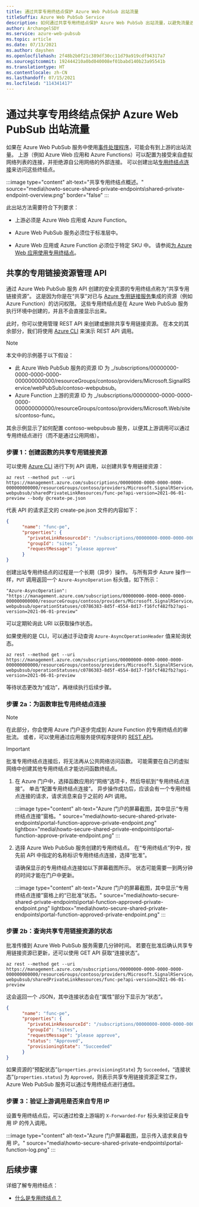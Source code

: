 ```yaml
---
title: 通过共享专用终结点保护 Azure Web PubSub 出站流量
titleSuffix: Azure Web PubSub Service
description: 如何通过共享专用终结点保护 Azure Web PubSub 出站流量，以避免流量进入公共网络
author: ArchangelSDY
ms.service: azure-web-pubsub
ms.topic: article
ms.date: 07/13/2021
ms.author: dayshen
ms.openlocfilehash: 2f48b2b0f21c389df30cc11d79a919cdf94317a7
ms.sourcegitcommit: 192444210a0bd040008ef01babd140b23a95541b
ms.translationtype: HT
ms.contentlocale: zh-CN
ms.lasthandoff: 07/15/2021
ms.locfileid: "114341417"
---
```

# <a name="secure-azure-web-pubsub-outbound-traffic-through-shared-private-endpoints"></a>通过共享专用终结点保护 Azure Web PubSub 出站流量

如果在 Azure Web PubSub 服务中使用[事件处理程序](https://azure.github.io/azure-webpubsub/concepts/service-internals#event_handler)，可能会有到上游的出站流量。 上游（例如 Azure Web 应用和 Azure Functions）可以配置为接受来自虚拟网络列表的连接，并拒绝源自公用网络的外部连接。 可以创建出站[专用终结点连接](../private-link/private-endpoint-overview.md)来访问这些终结点。

   :::image type="content" alt-text="共享专用终结点概述。" source="media\howto-secure-shared-private-endpoints\shared-private-endpoint-overview.png" border="false" :::

此出站方法需要符合下列要求：

+ 上游必须是 Azure Web 应用或 Azure Function。

+ Azure Web PubSub 服务必须位于标准层中。

+ Azure Web 应用或 Azure Function 必须位于特定 SKU 中。 请参阅[为 Azure Web 应用使用专用终结点](../app-service/networking/private-endpoint.md)。

## <a name="shared-private-link-resources-management-apis"></a>共享的专用链接资源管理 API

通过 Azure Web PubSub 服务 API 创建的安全资源的专用终结点称为“共享专用链接资源”。 这是因为你是在“共享”对已与 [Azure 专用链接服务](https://azure.microsoft.com/services/private-link/)集成的资源（例如 Azure Function）的访问权限。 这些专用终结点是在 Azure Web PubSub 服务执行环境中创建的，并且不会直接显示出来。

此时，你可以使用管理 REST API 来创建或删除共享专用链接资源。 在本文的其余部分，我们将使用 [Azure CLI](/cli/azure/) 来演示 REST API 调用。

> [!NOTE]
> 本文中的示例基于以下假设：
> * 此 Azure Web PubSub 服务的资源 ID 为 _/subscriptions/00000000-0000-0000-0000-000000000000/resourceGroups/contoso/providers/Microsoft.SignalRService/webPubSub/contoso-webpubsub。
> * Azure Function 上游的资源 ID 为 _/subscriptions/00000000-0000-0000-0000-000000000000/resourceGroups/contoso/providers/Microsoft.Web/sites/contoso-func。

其余示例显示了如何配置 contoso-webpubsub 服务，以便其上游调用可以通过专用终结点进行（而不是通过公用网络）。

### <a name="step-1-create-a-shared-private-link-resource-to-the-function"></a>步骤 1：创建函数的共享专用链接资源

可以使用 [Azure CLI](/cli/azure/) 进行下列 API 调用，以创建共享专用链接资源：

```dotnetcli
az rest --method put --uri https://management.azure.com/subscriptions/00000000-0000-0000-0000-000000000000/resourceGroups/contoso/providers/Microsoft.SignalRService/webPubSub/contoso-webpubsub/sharedPrivateLinkResources/func-pe?api-version=2021-06-01-preview --body @create-pe.json
```

代表 API 的请求正文的 create-pe.json 文件的内容如下：

```json
{
      "name": "func-pe",
      "properties": {
        "privateLinkResourceId": "/subscriptions/00000000-0000-0000-0000-000000000000/resourceGroups/contoso/providers/Microsoft.Web/sites/contoso-func",
        "groupId": "sites",
        "requestMessage": "please approve"
      }
}
```

创建出站专用终结点的过程是一个长期（异步）操作。 与所有异步 Azure 操作一样，`PUT` 调用返回一个 `Azure-AsyncOperation` 标头值，如下所示：

```plaintext
"Azure-AsyncOperation": "https://management.azure.com/subscriptions/00000000-0000-0000-0000-000000000000/resourceGroups/contoso/providers/Microsoft.SignalRService/webPubSub/contoso-webpubsub/operationStatuses/c0786383-8d5f-4554-8d17-f16fcf482fb2?api-version=2021-06-01-preview"
```

可以定期轮询此 URI 以获取操作状态。

如果使用的是 CLI，可以通过手动查询 `Azure-AsyncOperationHeader` 值来轮询状态。

```donetcli
az rest --method get --uri https://management.azure.com/subscriptions/00000000-0000-0000-0000-000000000000/resourceGroups/contoso/providers/Microsoft.SignalRService/webPubSub/contoso-webpubsub/operationStatuses/c0786383-8d5f-4554-8d17-f16fcf482fb2?api-version=2021-06-01-preview
```

等待状态更改为“成功”，再继续执行后续步骤。

### <a name="step-2a-approve-the-private-endpoint-connection-for-the-function"></a>步骤 2a：为函数审批专用终结点连接

> [!NOTE]
> 在此部分，你会使用 Azure 门户逐步完成到 Azure Function 的专用终结点的审批流。 或者，可以使用通过应用服务提供程序提供的 [REST API](/rest/api/appservice/web-apps/approve-or-reject-private-endpoint-connection)。

> [!IMPORTANT]
> 批准专用终结点连接后，将无法再从公共网络访问函数。 可能需要在自己的虚拟网络中创建其他专用终结点才能访问函数终结点。

1. 在 Azure 门户中，选择函数应用的“网络”选项卡，然后导航到“专用终结点连接”。 单击“配置专用终结点连接”。 异步操作成功后，应该会有一个专用终结点连接的请求，请求消息来自于之前的 API 调用。

   :::image type="content" alt-text="Azure 门户的屏幕截图，其中显示“专用终结点连接”窗格。" source="media\howto-secure-shared-private-endpoints\portal-function-approve-private-endpoint.png" lightbox="media\howto-secure-shared-private-endpoints\portal-function-approve-private-endpoint.png" :::

1. 选择 Azure Web PubSub 服务创建的专用终结点。 在“专用终结点”列中，按先前 API 中指定的名称标识专用终结点连接，选择“批准”。

   请确保显示的专用终结点连接如以下屏幕截图所示。 状态可能需要一到两分钟的时间才能在门户中更新。

   :::image type="content" alt-text="Azure 门户的屏幕截图，其中显示“专用终结点连接”窗格上的“已批准”状态。" source="media\howto-secure-shared-private-endpoints\portal-function-approved-private-endpoint.png" lightbox="media\howto-secure-shared-private-endpoints\portal-function-approved-private-endpoint.png" :::

### <a name="step-2b-query-the-status-of-the-shared-private-link-resource"></a>步骤 2b：查询共享专用链接资源的状态

批准传播到 Azure Web PubSub 服务需要几分钟时间。 若要在批准后确认共享专用链接资源已更新，还可以使用 GET API 获取“连接状态”。

```dotnetcli
az rest --method get --uri https://management.azure.com/subscriptions/00000000-0000-0000-0000-000000000000/resourceGroups/contoso/providers/Microsoft.SignalRService/webPubSub/contoso-webpubsub/sharedPrivateLinkResources/func-pe?api-version=2021-06-01-preview
```

这会返回一个 JSON，其中连接状态会在“属性”部分下显示为“状态”。

```json
{
      "name": "func-pe",
      "properties": {
        "privateLinkResourceId": "/subscriptions/00000000-0000-0000-0000-000000000000/resourceGroups/contoso/providers/Microsoft.Web/sites/contoso-func",
        "groupId": "sites",
        "requestMessage": "please approve",
        "status": "Approved",
        "provisioningState": "Succeeded"
      }
}

```

如果资源的“预配状态”(`properties.provisioningState`) 为 `Succeeded`，“连接状态”(`properties.status`) 为 `Approved`，则表示共享专用链接资源正常工作，Azure Web PubSub 服务可以通过专用终结点进行通信。

### <a name="step-3-verify-upstream-calls-are-from-a-private-ip"></a>步骤 3：验证上游调用是否来自专用 IP

设置专用终结点后，可以通过检查上游端的 `X-Forwarded-For` 标头来验证来自专用 IP 的传入调用。

:::image type="content" alt-text="Azure 门户屏幕截图，显示传入请求来自专用 IP。" source="media\howto-secure-shared-private-endpoints\portal-function-log.png" :::

## <a name="next-steps"></a>后续步骤

详细了解专用终结点：

+ [什么是专用终结点？](../private-link/private-endpoint-overview.md)